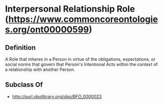 # Interpersonal Relationship Role (https://www.commoncoreontologies.org/ont00000599)

## Definition
A Role that inheres in a Person in virtue of the obligations, expectations, or social norms that govern that Person's Intentional Acts within the context of a relationship with another Person.

## Subclass Of
- http://purl.obolibrary.org/obo/BFO_0000023

